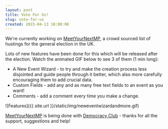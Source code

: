 ```yaml
---
layout: post
title: Vote For Us!
slug: vote-for-us
created: 2015-04-13 10:00:00
---
```


We're currently working on [MeetYourNextMP](http://meetyournextmp.com/), a crowd sourced list of hustings for the general election in the UK.

Lots of new features have been done for this which will be released after the election. Watch the animated GIF below to see 3 of them (1 min long):

  *  A New Event Wizard - to try and make the creation process less disjointed and guide people through it better, which also more carefully encouraging them to add crucial data.
  *  Custom Fields - add any and as many free text fields to an event as you want!
  *  Comments - add a comment every time you make a change.

![Features]({{ site.url }}/static/img/neweventwizardandmore.gif)

[MeetYourNextMP](http://meetyournextmp.com/) is being done with [Democracy Club](https://democracyclub.org.uk/) - thanks for all the support, suggestions and help!

